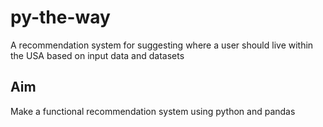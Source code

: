# py-the-way

A recommendation system for suggesting where a user should live within the USA based on input data and datasets

## Aim

Make a functional recommendation system using python and pandas
